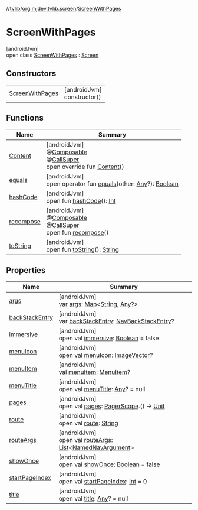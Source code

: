 //[tvlib](../../../index.md)/[org.mjdev.tvlib.screen](../index.md)/[ScreenWithPages](index.md)

# ScreenWithPages

[androidJvm]\
open class [ScreenWithPages](index.md) : [Screen](../-screen/index.md)

## Constructors

| | |
|---|---|
| [ScreenWithPages](-screen-with-pages.md) | [androidJvm]<br>constructor() |

## Functions

| Name | Summary |
|---|---|
| [Content](-content.md) | [androidJvm]<br>@[Composable](https://developer.android.com/reference/kotlin/androidx/compose/runtime/Composable.html)<br>@[CallSuper](https://developer.android.com/reference/kotlin/androidx/annotation/CallSuper.html)<br>open override fun [Content](-content.md)() |
| [equals](../../org.mjdev.tvlib.webscrapper.select/-element-not-found-exception/index.md#585090901%2FFunctions%2F-1596939238) | [androidJvm]<br>open operator fun [equals](../../org.mjdev.tvlib.webscrapper.select/-element-not-found-exception/index.md#585090901%2FFunctions%2F-1596939238)(other: [Any](https://kotlinlang.org/api/latest/jvm/stdlib/kotlin/-any/index.html)?): [Boolean](https://kotlinlang.org/api/latest/jvm/stdlib/kotlin/-boolean/index.html) |
| [hashCode](../../org.mjdev.tvlib.webscrapper.select/-element-not-found-exception/index.md#1794629105%2FFunctions%2F-1596939238) | [androidJvm]<br>open fun [hashCode](../../org.mjdev.tvlib.webscrapper.select/-element-not-found-exception/index.md#1794629105%2FFunctions%2F-1596939238)(): [Int](https://kotlinlang.org/api/latest/jvm/stdlib/kotlin/-int/index.html) |
| [recompose](../-screen/recompose.md) | [androidJvm]<br>@[Composable](https://developer.android.com/reference/kotlin/androidx/compose/runtime/Composable.html)<br>@[CallSuper](https://developer.android.com/reference/kotlin/androidx/annotation/CallSuper.html)<br>open fun [recompose](../-screen/recompose.md)() |
| [toString](../../org.mjdev.tvlib.webscrapper.select/-element-not-found-exception/index.md#1616463040%2FFunctions%2F-1596939238) | [androidJvm]<br>open fun [toString](../../org.mjdev.tvlib.webscrapper.select/-element-not-found-exception/index.md#1616463040%2FFunctions%2F-1596939238)(): [String](https://kotlinlang.org/api/latest/jvm/stdlib/kotlin/-string/index.html) |

## Properties

| Name | Summary |
|---|---|
| [args](../-screen/args.md) | [androidJvm]<br>var [args](../-screen/args.md): [Map](https://kotlinlang.org/api/latest/jvm/stdlib/kotlin.collections/-map/index.html)&lt;[String](https://kotlinlang.org/api/latest/jvm/stdlib/kotlin/-string/index.html), [Any](https://kotlinlang.org/api/latest/jvm/stdlib/kotlin/-any/index.html)?&gt; |
| [backStackEntry](../-screen/back-stack-entry.md) | [androidJvm]<br>var [backStackEntry](../-screen/back-stack-entry.md): [NavBackStackEntry](https://developer.android.com/reference/kotlin/androidx/navigation/NavBackStackEntry.html)? |
| [immersive](../-screen/immersive.md) | [androidJvm]<br>open val [immersive](../-screen/immersive.md): [Boolean](https://kotlinlang.org/api/latest/jvm/stdlib/kotlin/-boolean/index.html) = false |
| [menuIcon](../-screen/menu-icon.md) | [androidJvm]<br>open val [menuIcon](../-screen/menu-icon.md): [ImageVector](https://developer.android.com/reference/kotlin/androidx/compose/ui/graphics/vector/ImageVector.html)? |
| [menuItem](../-screen/menu-item.md) | [androidJvm]<br>val [menuItem](../-screen/menu-item.md): [MenuItem](../../org.mjdev.tvlib.navigation/-menu-item/index.md)? |
| [menuTitle](../-screen/menu-title.md) | [androidJvm]<br>open val [menuTitle](../-screen/menu-title.md): [Any](https://kotlinlang.org/api/latest/jvm/stdlib/kotlin/-any/index.html)? = null |
| [pages](pages.md) | [androidJvm]<br>open val [pages](pages.md): [PagerScope](../../org.mjdev.tvlib.ui.components.page/-pager-scope/index.md).() -&gt; [Unit](https://kotlinlang.org/api/latest/jvm/stdlib/kotlin/-unit/index.html) |
| [route](../-screen/route.md) | [androidJvm]<br>open val [route](../-screen/route.md): [String](https://kotlinlang.org/api/latest/jvm/stdlib/kotlin/-string/index.html) |
| [routeArgs](../-screen/route-args.md) | [androidJvm]<br>open val [routeArgs](../-screen/route-args.md): [List](https://kotlinlang.org/api/latest/jvm/stdlib/kotlin.collections/-list/index.html)&lt;[NamedNavArgument](https://developer.android.com/reference/kotlin/androidx/navigation/NamedNavArgument.html)&gt; |
| [showOnce](../-screen/show-once.md) | [androidJvm]<br>open val [showOnce](../-screen/show-once.md): [Boolean](https://kotlinlang.org/api/latest/jvm/stdlib/kotlin/-boolean/index.html) = false |
| [startPageIndex](start-page-index.md) | [androidJvm]<br>open val [startPageIndex](start-page-index.md): [Int](https://kotlinlang.org/api/latest/jvm/stdlib/kotlin/-int/index.html) = 0 |
| [title](../-screen/title.md) | [androidJvm]<br>open val [title](../-screen/title.md): [Any](https://kotlinlang.org/api/latest/jvm/stdlib/kotlin/-any/index.html)? = null |
